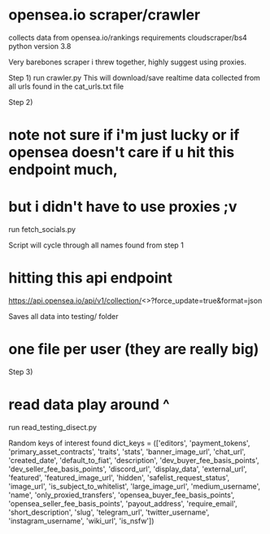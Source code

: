 # opensea.io scraper/crawler

collects data from opensea.io/rankings
requirements cloudscraper/bs4
python version 3.8

Very barebones scraper i threw together, highly suggest using proxies.

Step 1)
run crawler.py
This will download/save realtime data collected from all urls found in the cat_urls.txt file



Step 2)
# note not sure if i'm just lucky or if opensea doesn't care if u hit this endpoint much, 
# but i didn't have to use proxies ;v

run fetch_socials.py

Script will cycle through all names found from step 1
# hitting this api endpoint
https://api.opensea.io/api/v1/collection/<<NAMEHERE>>?force_update=true&format=json

Saves all data into testing/ folder 
# one file per user (they are really big)



Step 3)
# read data play around ^
run read_testing_disect.py

Random keys of interest found
dict_keys = (['editors',
              'payment_tokens',
              'primary_asset_contracts',
              'traits',
              'stats',
              'banner_image_url',
              'chat_url',
              'created_date',
              'default_to_fiat',
              'description',
              'dev_buyer_fee_basis_points',
              'dev_seller_fee_basis_points',
              'discord_url',
              'display_data',
              'external_url',
              'featured',
              'featured_image_url',
              'hidden',
              'safelist_request_status',
              'image_url',
              'is_subject_to_whitelist',
              'large_image_url',
              'medium_username',
              'name',
              'only_proxied_transfers',
              'opensea_buyer_fee_basis_points',
              'opensea_seller_fee_basis_points',
              'payout_address',
              'require_email',
              'short_description',
              'slug',
              'telegram_url',
              'twitter_username',
              'instagram_username',
              'wiki_url',
              'is_nsfw'])



